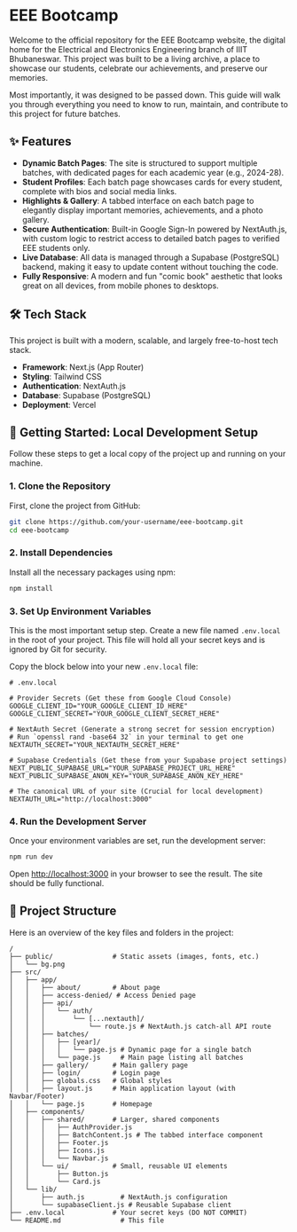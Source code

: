 # EEE Bootcamp

Welcome to the official repository for the EEE Bootcamp website, the digital home for the Electrical and Electronics Engineering branch of IIIT Bhubaneswar. This project was built to be a living archive, a place to showcase our students, celebrate our achievements, and preserve our memories.

Most importantly, it was designed to be passed down. This guide will walk you through everything you need to know to run, maintain, and contribute to this project for future batches.

## ✨ Features

- **Dynamic Batch Pages**: The site is structured to support multiple batches, with dedicated pages for each academic year (e.g., 2024-28).
- **Student Profiles**: Each batch page showcases cards for every student, complete with bios and social media links.
- **Highlights & Gallery**: A tabbed interface on each batch page to elegantly display important memories, achievements, and a photo gallery.
- **Secure Authentication**: Built-in Google Sign-In powered by NextAuth.js, with custom logic to restrict access to detailed batch pages to verified EEE students only.
- **Live Database**: All data is managed through a Supabase (PostgreSQL) backend, making it easy to update content without touching the code.
- **Fully Responsive**: A modern and fun "comic book" aesthetic that looks great on all devices, from mobile phones to desktops.

## 🛠️ Tech Stack

This project is built with a modern, scalable, and largely free-to-host tech stack.

- **Framework**: Next.js (App Router)
- **Styling**: Tailwind CSS
- **Authentication**: NextAuth.js
- **Database**: Supabase (PostgreSQL)
- **Deployment**: Vercel

## 🚀 Getting Started: Local Development Setup

Follow these steps to get a local copy of the project up and running on your machine.

### 1. Clone the Repository

First, clone the project from GitHub:

```bash
git clone https://github.com/your-username/eee-bootcamp.git
cd eee-bootcamp
```

### 2. Install Dependencies

Install all the necessary packages using npm:

```bash
npm install
```

### 3. Set Up Environment Variables

This is the most important setup step. Create a new file named `.env.local` in the root of your project. This file will hold all your secret keys and is ignored by Git for security.

Copy the block below into your new `.env.local` file:

```env
# .env.local

# Provider Secrets (Get these from Google Cloud Console)
GOOGLE_CLIENT_ID="YOUR_GOOGLE_CLIENT_ID_HERE"
GOOGLE_CLIENT_SECRET="YOUR_GOOGLE_CLIENT_SECRET_HERE"

# NextAuth Secret (Generate a strong secret for session encryption)
# Run `openssl rand -base64 32` in your terminal to get one
NEXTAUTH_SECRET="YOUR_NEXTAUTH_SECRET_HERE"

# Supabase Credentials (Get these from your Supabase project settings)
NEXT_PUBLIC_SUPABASE_URL="YOUR_SUPABASE_PROJECT_URL_HERE"
NEXT_PUBLIC_SUPABASE_ANON_KEY="YOUR_SUPABASE_ANON_KEY_HERE"

# The canonical URL of your site (Crucial for local development)
NEXTAUTH_URL="http://localhost:3000"
```

### 4. Run the Development Server

Once your environment variables are set, run the development server:

```bash
npm run dev
```

Open [http://localhost:3000](http://localhost:3000) in your browser to see the result. The site should be fully functional.

## 📁 Project Structure

Here is an overview of the key files and folders in the project:

```
/
├── public/               # Static assets (images, fonts, etc.)
│   └── bg.png
├── src/
│   ├── app/
│   │   ├── about/        # About page
│   │   ├── access-denied/ # Access Denied page
│   │   ├── api/
│   │   │   └── auth/
│   │   │       └── [...nextauth]/
│   │   │           └── route.js # NextAuth.js catch-all API route
│   │   ├── batches/
│   │   │   ├── [year]/
│   │   │   │   └── page.js # Dynamic page for a single batch
│   │   │   └── page.js     # Main page listing all batches
│   │   ├── gallery/      # Main gallery page
│   │   ├── login/        # Login page
│   │   ├── globals.css   # Global styles
│   │   ├── layout.js     # Main application layout (with Navbar/Footer)
│   │   └── page.js       # Homepage
│   ├── components/
│   │   ├── shared/       # Larger, shared components
│   │   │   ├── AuthProvider.js
│   │   │   ├── BatchContent.js # The tabbed interface component
│   │   │   ├── Footer.js
│   │   │   ├── Icons.js
│   │   │   └── Navbar.js
│   │   └── ui/           # Small, reusable UI elements
│   │       ├── Button.js
│   │       └── Card.js
│   └── lib/
│       ├── auth.js         # NextAuth.js configuration
│       └── supabaseClient.js # Reusable Supabase client
├── .env.local            # Your secret keys (DO NOT COMMIT)
└── README.md               # This file
```